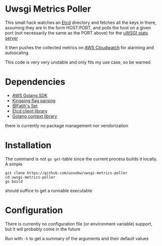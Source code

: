 Uwsgi Metrics Poller
====================

This small hack watches an [Etcd](https://github.com/coreos/etcd) directory and fetches all the keys
in there, assuming they are in the form HOST:PORT, and polls the host on a given port (not
necessarily the same as the PORT above) for the [uWSGI stats server](https://uwsgi-docs.readthedocs.org/en/latest/StatsServer.html)

It then pushes the collected metrics on [AWS Cloudwatch](https://aws.amazon.com/cloudwatch/) for alarming and autoscaling

This code is very very unstable and only fits my use case, so be warned

Dependencies
============

- [AWS Golang SDK](github.com/aws/aws-sdk-go)
- [Kingping flag parsing](http://github.com/alecthomas/kingpin)
- [@Fatih's Set](https://github.com/fatih/set)
- [Etcd client library](github.com/coreos/etcd/client)
- [Golang context library](golang.org/x/net/context)

there is currently no package management nor vendorization

Installation
============

The command is not `go get`-table since the current process builds it locally. A simple

```
git clone https://github.com/uovobw/uwsgi-metrics-poller
cd uwsgi-metrics-poller
go build
```

should suffice to get a runnable executable

Configuration
=============

There is currently no configuration file (or environment variable) support, but it will probably come in the future

Run with `-h` to get a summary of the arguments and their default values
